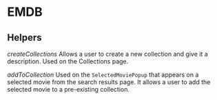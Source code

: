 # EMDB

## Helpers

*createCollections*
Allows a user to create a new collection and give it a description. Used on the Collections page.

*addToCollection*
Used on the `SelectedMoviePopup` that appears on a selected movie from the search results page. It allows a user to add the selected movie to a pre-existing collection.

